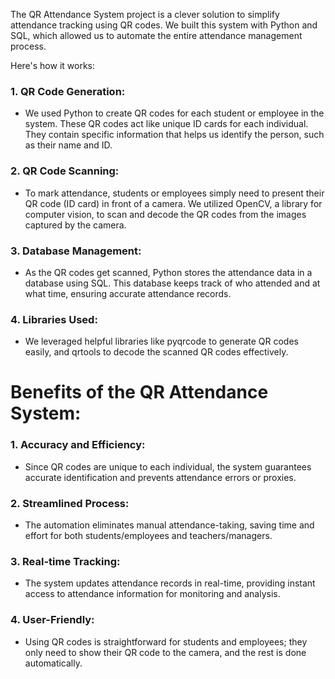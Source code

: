 The QR Attendance System project is a clever solution to simplify attendance tracking using QR codes. We built this system with Python and SQL, which allowed us to automate the entire attendance management process.

Here's how it works:

### 1. QR Code Generation:
- We used Python to create QR codes for each student or employee in the system. These QR codes act like unique ID cards for each individual. They contain specific information that helps us identify the person, such as their name and ID.

### 2. QR Code Scanning:
- To mark attendance, students or employees simply need to present their QR code (ID card) in front of a camera. We utilized OpenCV, a library for computer vision, to scan and decode the QR codes from the images captured by the camera.

### 3. Database Management:
- As the QR codes get scanned, Python stores the attendance data in a database using SQL. This database keeps track of who attended and at what time, ensuring accurate attendance records.

### 4. Libraries Used:
- We leveraged helpful libraries like pyqrcode to generate QR codes easily, and qrtools to decode the scanned QR codes effectively.

# Benefits of the QR Attendance System:

### 1. Accuracy and Efficiency:
- Since QR codes are unique to each individual, the system guarantees accurate identification and prevents attendance errors or proxies.

### 2. Streamlined Process:
- The automation eliminates manual attendance-taking, saving time and effort for both students/employees and teachers/managers.

### 3. Real-time Tracking:
- The system updates attendance records in real-time, providing instant access to attendance information for monitoring and analysis.

### 4. User-Friendly:
- Using QR codes is straightforward for students and employees; they only need to show their QR code to the camera, and the rest is done automatically.
